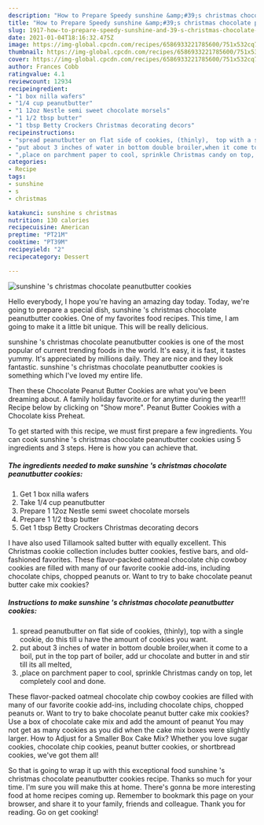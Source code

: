 ```yaml
---
description: "How to Prepare Speedy sunshine &amp;#39;s christmas chocolate peanutbutter cookies"
title: "How to Prepare Speedy sunshine &amp;#39;s christmas chocolate peanutbutter cookies"
slug: 1917-how-to-prepare-speedy-sunshine-and-39-s-christmas-chocolate-peanutbutter-cookies
date: 2021-01-04T18:16:32.475Z
image: https://img-global.cpcdn.com/recipes/6586933221785600/751x532cq70/sunshine-s-christmas-chocolate-peanutbutter-cookies-recipe-main-photo.jpg
thumbnail: https://img-global.cpcdn.com/recipes/6586933221785600/751x532cq70/sunshine-s-christmas-chocolate-peanutbutter-cookies-recipe-main-photo.jpg
cover: https://img-global.cpcdn.com/recipes/6586933221785600/751x532cq70/sunshine-s-christmas-chocolate-peanutbutter-cookies-recipe-main-photo.jpg
author: Frances Cobb
ratingvalue: 4.1
reviewcount: 12934
recipeingredient:
- "1 box nilla wafers"
- "1/4 cup peanutbutter"
- "1 12oz Nestle semi sweet chocolate morsels"
- "1 1/2 tbsp butter"
- "1 tbsp Betty Crockers Christmas decorating decors"
recipeinstructions:
- "spread peanutbutter on flat side of cookies, (thinly),  top with a single cookie, do this till u have the amount of cookies you want."
- "put about 3 inches of water in bottom double broiler,when it come to a boil, put in the top part of boiler, add ur chocolate and butter in and stir till its all melted,"
- ",place on parchment paper to cool, sprinkle Christmas candy on top, let completely cool and done."
categories:
- Recipe
tags:
- sunshine
- s
- christmas

katakunci: sunshine s christmas 
nutrition: 130 calories
recipecuisine: American
preptime: "PT21M"
cooktime: "PT39M"
recipeyield: "2"
recipecategory: Dessert

---
```



![sunshine &#39;s christmas chocolate peanutbutter cookies](https://img-global.cpcdn.com/recipes/6586933221785600/751x532cq70/sunshine-s-christmas-chocolate-peanutbutter-cookies-recipe-main-photo.jpg)

Hello everybody, I hope you're having an amazing day today. Today, we're going to prepare a special dish, sunshine &#39;s christmas chocolate peanutbutter cookies. One of my favorites food recipes. This time, I am going to make it a little bit unique. This will be really delicious.

sunshine &#39;s christmas chocolate peanutbutter cookies is one of the most popular of current trending foods in the world. It's easy, it is fast, it tastes yummy. It's appreciated by millions daily. They are nice and they look fantastic. sunshine &#39;s christmas chocolate peanutbutter cookies is something which I've loved my entire life.

Then these Chocolate Peanut Butter Cookies are what you&#39;ve been dreaming about. A family holiday favorite.or for anytime during the year!!! Recipe below by clicking on &#34;Show more&#34;. Peanut Butter Cookies with a Chocolate kiss Preheat.


To get started with this recipe, we must first prepare a few ingredients. You can cook sunshine &#39;s christmas chocolate peanutbutter cookies using 5 ingredients and 3 steps. Here is how you can achieve that.

<!--inarticleads1-->

##### The ingredients needed to make sunshine &#39;s christmas chocolate peanutbutter cookies:

1. Get 1 box nilla wafers
1. Take 1/4 cup peanutbutter
1. Prepare 1 12oz Nestle semi sweet chocolate morsels
1. Prepare 1 1/2 tbsp butter
1. Get 1 tbsp Betty Crockers Christmas decorating decors


I have also used Tillamook salted butter with equally excellent. This Christmas cookie collection includes butter cookies, festive bars, and old-fashioned favorites. These flavor-packed oatmeal chocolate chip cowboy cookies are filled with many of our favorite cookie add-ins, including chocolate chips, chopped peanuts or. Want to try to bake chocolate peanut butter cake mix cookies? 

<!--inarticleads2-->

##### Instructions to make sunshine &#39;s christmas chocolate peanutbutter cookies:

1. spread peanutbutter on flat side of cookies, (thinly),  top with a single cookie, do this till u have the amount of cookies you want.
1. put about 3 inches of water in bottom double broiler,when it come to a boil, put in the top part of boiler, add ur chocolate and butter in and stir till its all melted,
1. ,place on parchment paper to cool, sprinkle Christmas candy on top, let completely cool and done.


These flavor-packed oatmeal chocolate chip cowboy cookies are filled with many of our favorite cookie add-ins, including chocolate chips, chopped peanuts or. Want to try to bake chocolate peanut butter cake mix cookies? Use a box of chocolate cake mix and add the amount of peanut You may not get as many cookies as you did when the cake mix boxes were slightly larger. How to Adjust for a Smaller Box Cake Mix? Whether you love sugar cookies, chocolate chip cookies, peanut butter cookies, or shortbread cookies, we&#39;ve got them all! 

So that is going to wrap it up with this exceptional food sunshine &#39;s christmas chocolate peanutbutter cookies recipe. Thanks so much for your time. I'm sure you will make this at home. There's gonna be more interesting food at home recipes coming up. Remember to bookmark this page on your browser, and share it to your family, friends and colleague. Thank you for reading. Go on get cooking!
